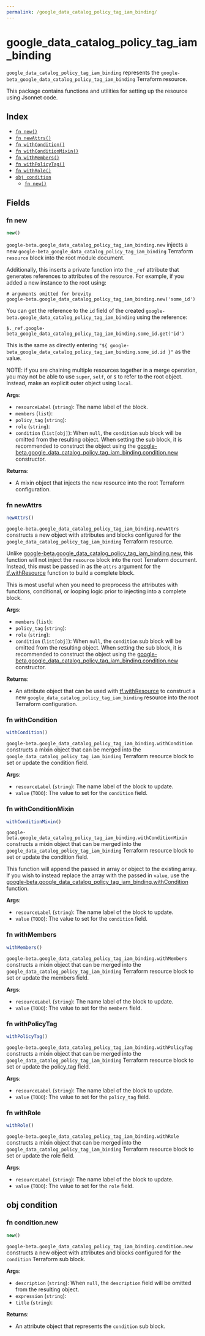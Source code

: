 ```yaml
---
permalink: /google_data_catalog_policy_tag_iam_binding/
---
```


# google_data_catalog_policy_tag_iam_binding

`google_data_catalog_policy_tag_iam_binding` represents the `google-beta_google_data_catalog_policy_tag_iam_binding` Terraform resource.



This package contains functions and utilities for setting up the resource using Jsonnet code.


## Index

* [`fn new()`](#fn-new)
* [`fn newAttrs()`](#fn-newattrs)
* [`fn withCondition()`](#fn-withcondition)
* [`fn withConditionMixin()`](#fn-withconditionmixin)
* [`fn withMembers()`](#fn-withmembers)
* [`fn withPolicyTag()`](#fn-withpolicytag)
* [`fn withRole()`](#fn-withrole)
* [`obj condition`](#obj-condition)
  * [`fn new()`](#fn-conditionnew)

## Fields

### fn new

```ts
new()
```


`google-beta.google_data_catalog_policy_tag_iam_binding.new` injects a new `google-beta_google_data_catalog_policy_tag_iam_binding` Terraform `resource`
block into the root module document.

Additionally, this inserts a private function into the `_ref` attribute that generates references to attributes of the
resource. For example, if you added a new instance to the root using:

    # arguments omitted for brevity
    google-beta.google_data_catalog_policy_tag_iam_binding.new('some_id')

You can get the reference to the `id` field of the created `google-beta.google_data_catalog_policy_tag_iam_binding` using the reference:

    $._ref.google-beta_google_data_catalog_policy_tag_iam_binding.some_id.get('id')

This is the same as directly entering `"${ google-beta_google_data_catalog_policy_tag_iam_binding.some_id.id }"` as the value.

NOTE: if you are chaining multiple resources together in a merge operation, you may not be able to use `super`, `self`,
or `$` to refer to the root object. Instead, make an explicit outer object using `local`.

**Args**:
  - `resourceLabel` (`string`): The name label of the block.
  - `members` (`list`): 
  - `policy_tag` (`string`): 
  - `role` (`string`): 
  - `condition` (`list[obj]`):  When `null`, the `condition` sub block will be omitted from the resulting object. When setting the sub block, it is recommended to construct the object using the [google-beta.google_data_catalog_policy_tag_iam_binding.condition.new](#fn-googledatacatalogpolicytagiambindingconditionnew) constructor.

**Returns**:
- A mixin object that injects the new resource into the root Terraform configuration.


### fn newAttrs

```ts
newAttrs()
```


`google-beta.google_data_catalog_policy_tag_iam_binding.newAttrs` constructs a new object with attributes and blocks configured for the `google_data_catalog_policy_tag_iam_binding`
Terraform resource.

Unlike [google-beta.google_data_catalog_policy_tag_iam_binding.new](#fn-googledatacatalogpolicytagiambindingnew), this function will not inject the `resource`
block into the root Terraform document. Instead, this must be passed in as the `attrs` argument for the
[tf.withResource](https://github.com/tf-libsonnet/core/tree/main/docs#fn-withresource) function to build a complete block.

This is most useful when you need to preprocess the attributes with functions, conditional, or looping logic prior to
injecting into a complete block.

**Args**:
  - `members` (`list`): 
  - `policy_tag` (`string`): 
  - `role` (`string`): 
  - `condition` (`list[obj]`):  When `null`, the `condition` sub block will be omitted from the resulting object. When setting the sub block, it is recommended to construct the object using the [google-beta.google_data_catalog_policy_tag_iam_binding.condition.new](#fn-googledatacatalogpolicytagiambindingconditionnew) constructor.

**Returns**:
  - An attribute object that can be used with [tf.withResource](https://github.com/tf-libsonnet/core/tree/main/docs#fn-withresource) to construct a new `google_data_catalog_policy_tag_iam_binding` resource into the root Terraform configuration.


### fn withCondition

```ts
withCondition()
```

`google-beta.google_data_catalog_policy_tag_iam_binding.withCondition` constructs a mixin object that can be merged into the `google_data_catalog_policy_tag_iam_binding`
Terraform resource block to set or update the condition field.



**Args**:
  - `resourceLabel` (`string`): The name label of the block to update.
  - `value` (`TODO`): The value to set for the `condition` field.


### fn withConditionMixin

```ts
withConditionMixin()
```

`google-beta.google_data_catalog_policy_tag_iam_binding.withConditionMixin` constructs a mixin object that can be merged into the `google_data_catalog_policy_tag_iam_binding`
Terraform resource block to set or update the condition field.

This function will append the passed in array or object to the existing array. If you wish
to instead replace the array with the passed in `value`, use the [google-beta.google_data_catalog_policy_tag_iam_binding.withCondition](TODO)
function.


**Args**:
  - `resourceLabel` (`string`): The name label of the block to update.
  - `value` (`TODO`): The value to set for the `condition` field.


### fn withMembers

```ts
withMembers()
```

`google-beta.google_data_catalog_policy_tag_iam_binding.withMembers` constructs a mixin object that can be merged into the `google_data_catalog_policy_tag_iam_binding`
Terraform resource block to set or update the members field.



**Args**:
  - `resourceLabel` (`string`): The name label of the block to update.
  - `value` (`TODO`): The value to set for the `members` field.


### fn withPolicyTag

```ts
withPolicyTag()
```

`google-beta.google_data_catalog_policy_tag_iam_binding.withPolicyTag` constructs a mixin object that can be merged into the `google_data_catalog_policy_tag_iam_binding`
Terraform resource block to set or update the policy_tag field.



**Args**:
  - `resourceLabel` (`string`): The name label of the block to update.
  - `value` (`TODO`): The value to set for the `policy_tag` field.


### fn withRole

```ts
withRole()
```

`google-beta.google_data_catalog_policy_tag_iam_binding.withRole` constructs a mixin object that can be merged into the `google_data_catalog_policy_tag_iam_binding`
Terraform resource block to set or update the role field.



**Args**:
  - `resourceLabel` (`string`): The name label of the block to update.
  - `value` (`TODO`): The value to set for the `role` field.


## obj condition



### fn condition.new

```ts
new()
```


`google-beta.google_data_catalog_policy_tag_iam_binding.condition.new` constructs a new object with attributes and blocks configured for the `condition`
Terraform sub block.



**Args**:
  - `description` (`string`):  When `null`, the `description` field will be omitted from the resulting object.
  - `expression` (`string`): 
  - `title` (`string`): 

**Returns**:
  - An attribute object that represents the `condition` sub block.

